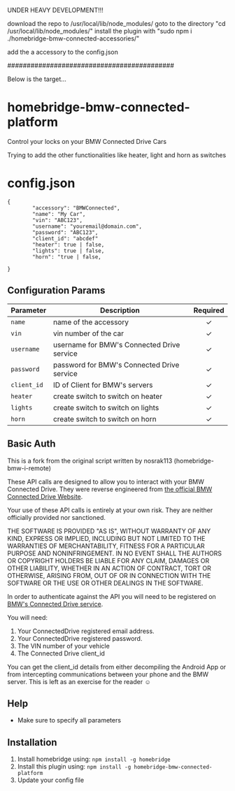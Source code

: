 UNDER HEAVY DEVELOPMENT!!!

download the repo to /usr/local/lib/node_modules/
goto to the directory "cd /usr/local/lib/node_modules/"
install the plugin with "sudo npm i ./homebridge-bmw-connected-accessories/"

add the a accessory to the config.json




###########################################











Below is the target...


# homebridge-bmw-connected-platform
Control your locks on your BMW Connected Drive Cars

Trying to add the other functionalities like heater, light and horn as switches


# config.json

```
{
        "accessory": "BMWConnected",
        "name": "My Car",
        "vin": "ABC123",
        "username": "youremail@domain.com",
        "password": "ABC123",
        "client_id": "abcdef"
        "heater": true | false,
        "lights": true | false,
        "horn": "true | false,

}
```

## Configuration Params

|             Parameter            |                       Description                       | Required |
| -------------------------------- | ------------------------------------------------------- |:--------:|
| `name`                           | name of the accessory                                   |     ✓    |
| `vin`                            | vin number of the car                                   |     ✓    |
| `username`                       | username for BMW's Connected Drive service              |     ✓    |
| `password`                       | password for BMW's Connected Drive service              |     ✓    |
| `client_id`                      | ID of Client for BMW's servers                          |     ✓    |
| `heater`                         | create switch to switch on heater                       |     ✓    |
| `lights`                         | create switch to switch on lights                       |     ✓    |
| `horn`                           | create switch to switch on horn                         |     ✓    |


## Basic Auth

This is a fork from the original script written by nosrak113 (homebridge-bmw-i-remote)

These API calls are designed to allow you to interact with your BMW Connected Drive.  They were reverse engineered from [the official BMW Connected Drive Website](https://www.bmw-connecteddrive.com/).

Your use of these API calls is entirely at your own risk.  They are neither officially provided nor sanctioned.

THE SOFTWARE IS PROVIDED "AS IS", WITHOUT WARRANTY OF ANY KIND, EXPRESS OR IMPLIED, INCLUDING BUT NOT LIMITED TO THE WARRANTIES OF MERCHANTABILITY, FITNESS FOR A PARTICULAR PURPOSE AND NONINFRINGEMENT. IN NO EVENT SHALL THE AUTHORS OR COPYRIGHT HOLDERS BE LIABLE FOR ANY CLAIM, DAMAGES OR OTHER LIABILITY, WHETHER IN AN ACTION OF CONTRACT, TORT OR OTHERWISE, ARISING FROM, OUT OF OR IN CONNECTION WITH THE SOFTWARE OR THE USE OR OTHER DEALINGS IN THE SOFTWARE.

In order to authenticate against the API you will need to be registered on [BMW's Connected Drive service](https://www.bmw-connecteddrive.com/).

You will need:

1. Your ConnectedDrive registered email address.
2. Your ConnectedDrive registered password.
3. The VIN number of your vehicle
3. The Connected Drive client_id

You can get the client_id details from either decompiling the Android App or from intercepting communications between your phone and the BMW server.  This is left as an exercise for the reader ☺

## Help

  - Make sure to specify all parameters

## Installation

1. Install homebridge using: `npm install -g homebridge`
2. Install this plugin using: `npm install -g homebridge-bmw-connected-platform`
3. Update your config file
